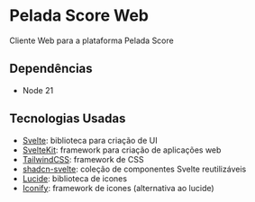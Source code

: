 # Pelada Score Web

Cliente Web para a plataforma Pelada Score

## Dependências

- Node 21

## Tecnologias Usadas

- [Svelte](https://svelte.dev): biblioteca para criação de UI
- [SvelteKit](https://kit.svelte.dev/): framework para criação de aplicações web
- [TailwindCSS](https://tailwindcss.com/): framework de CSS
- [shadcn-svelte](https://www.shadcn-svelte.com/): coleção de componentes Svelte reutilizáveis
- [Lucide](https://lucide.dev/): biblioteca de icones
- [Iconify](https://iconify.design/): framework de icones (alternativa ao lucide)
